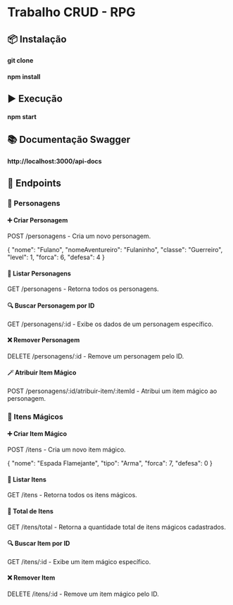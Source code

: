 # Trabalho CRUD - RPG

## 📦 Instalação
#### git clone 
#### npm install

## ▶️ Execução
#### npm start

## 📚 Documentação Swagger
#### http://localhost:3000/api-docs

## 📁 Endpoints
### 🔹 Personagens
#### ➕ Criar Personagem
POST /personagens - Cria um novo personagem.

{
  "nome": "Fulano",
  "nomeAventureiro": "Fulaninho",
  "classe": "Guerreiro",
  "level": 1,
  "forca": 6,
  "defesa": 4
}

#### 📃 Listar Personagens
GET /personagens - Retorna todos os personagens.

#### 🔍 Buscar Personagem por ID
GET /personagens/:id - Exibe os dados de um personagem específico.

#### ❌ Remover Personagem
DELETE /personagens/:id - Remove um personagem pelo ID.

#### 🪄 Atribuir Item Mágico
POST /personagens/:id/atribuir-item/:itemId - Atribui um item mágico ao personagem.

### 🔹 Itens Mágicos
#### ➕ Criar Item Mágico
POST /itens - Cria um novo item mágico.

{
  "nome": "Espada Flamejante",
  "tipo": "Arma",
  "forca": 7,
  "defesa": 0
}

#### 📃 Listar Itens
GET /itens - Retorna todos os itens mágicos.

#### 🔢 Total de Itens
GET /itens/total - Retorna a quantidade total de itens mágicos cadastrados.

#### 🔍 Buscar Item por ID
GET /itens/:id - Exibe um item mágico específico.

#### ❌ Remover Item
DELETE /itens/:id - Remove um item mágico pelo ID.

